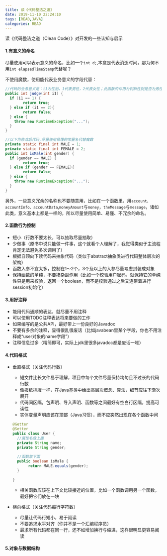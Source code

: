 ```yaml
---
title: 读《代码整洁之道》
date: 2019-11-10 22:24:10
tags: [READ,JAVA]
categories: READ
---
```

读《代码整洁之道（Clean Code）》对开发的一些认知与启示

<!-- more -->

#### 1.有意义的命名

尽量使用可以表示意义的命名，比如一个`int d;`,本意是代表消逝时间，那为何不用`int elapsedTimeStamp`代替呢？

不使用魔数，使用能代表业务意义的字段代替：

```java
//代码的业务意义是：i1为性别，1代表男性，2代表女性；此函数的作用为判断性别是否为男性
public int judge(int i1) {
  if (i1 == 1) {
		return true;
  } else if (i1 == 2){
		return false;
  } else {
    throw new RuntimeException("...");
  }
}

//以下为修改后代码,尽量使用易懂的常量名代替魔数
private static final int MALE = 1;
private static final int FEMALE = 2;
public int isMale(int gender) {
  if (gender == MALE) {
		return true;
  } else if (gender == FEMALE){
		return false;
  } else {
    throw new RuntimeException("...");
  }
}
```

另外，一些意义冗余的名称也不要随意用，比如在一个函数里，用`account、accountInfo、accountData`,`moneyAmount`与`money`，`theMessage`与`message`，诸如此类，意义基本上都是一样的，所以尽量使用简单、易懂、不冗余的命名。

#### 2.函数行为控制

- 短小（行数不要太长，可以抽取尽量抽取）
- 少做事（原书中说只能做一件事，这个就看个人理解了，我觉得类似于主流程肯定无法避免多次调用了）
- 根据自顶向下读代码来抽象代码（类似于abstract抽象类进行代码整体层次的架构）
- 函数入参不宜太多，控制在1～2个，3个及以上的入参尽量考虑封装成对象
- 保持函数的单纯，不要掺杂副作用（比如一个校验用户密码，就保持它的单纯性只是用来校验，返回一个boolean，而不是校验通过之后又连带着进行session初始化）

#### 3.用好注释

- 能用代码通顺的表达，就尽量不用注释
- 可以使用TODO注释表达将来要做的工作
- 如果编写的是公共API，最好带上一份良好的Javadoc
- 不要有多余的注释，显得很乱很废话（比如javabean里某个字段，你也不用注释成“user对象的name字段”）
- 注释信息过多（精简即可，实际上jdk里很多javadoc都是废话一堆）

#### 4.代码格式

- 垂直格式（关注代码行数）

  - 短文件比长文件易于理解，项目中每个文件尽量保持均匀且不过长的代码行数
  - 像报纸排版一样，在Java基类中给出高层次概念、算法，细节应往下渐次展开
  - 代码间区隔，包声明、导入声明、函数等之间最好有空白行区隔，提高可读性
  - 实体变量声明应该在顶部（Java习惯），而不应突然出现在各个函数中间

  ```java
  @Getter
  @Setter
  public class User {
    //属性名放上面
    private String name;
    private String gender;
    
    //函数放下面
    public boolean isMale {
  		 return MALE.equals(gender);
    }
    
  }
  ```

  

  - 相关函数应该在上下文比较接近的位置，比如一个函数调用另一个函数，最好把它们放在一块

- 横向格式（关注代码每行字符数）

  - 尽量让代码行短小，易于阅读
  - 不要追求水平对齐（你并不是一个汇编程序员）
  - 最求所有代码都在同一行，还不如增加换行与缩进，这样很明显更容易阅读

#### 5.对象与数据结构

